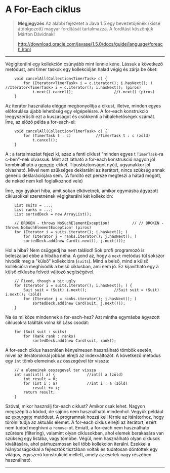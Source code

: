 # A For-Each ciklus #

> **Megjegyzés** Az alábbi fejezetet a Java 1.5 egy bevezetőjének (kissé átdolgozott) magyar fordítását tartalmazza. A fordítást köszönjük Márton Dávidnak! 
> 
> <http://download.oracle.com/javase/1.5.0/docs/guide/language/foreach.html>

---

Végigiterálni egy kollekción csúnyább mint lennie kéne. Lássuk a következő metódust, ami timer taskok egy kollekcióján halad végig és zárja be őket:

    	void cancelAll(Collection<TimerTask> c) {
    		for (Iterator<TimerTask> i = c.iterator(); i.hasNext(); )	//Iterator<TimerTask> i = c.iterator(); i.hasNext(); (piros)
    			i.next().cancel();					//i.next() (piros)
    	}

Az iterátor használata eléggé megbonyolítja a cikust, illetve, minden egyes előforulása újabb lehetőség egy elgépelésre. A for-each konstrukció leegyszerűsíti ezt a kuszaságot és csökkenti a hibalehetőségek számát. Íme, az előző példa a for-each-el:

    	void cancelAll(Collection<TimerTask> c) {
    		for (TimerTask t : c)			//TimerTask t : c (zöld)
    			t.cancel();
    	}

A : a tartalmazást fejezi ki, azaz a fenti ciklust "minden egyes t `TimerTask`-ra c-ben"-nek olvassuk. Mint azt látható a for-each konstrukció nagyon jól kombinálható a [generic](./generics.html "Generics")-ekkel. Típusbiztonságot nyújt, ugyanakkor jól olvasható. Mivel nem szükséges deklarálni az iterátort, nincs szükség annak generic deklarációjára sem. (A fordító ezt persze megteszi a hátad mögött, de neked nem kell foglalkoznod vele)

Íme, egy gyakori hiba, amit sokan elkövetnek, amikor egymásba ágyazott ciklusokkal szeretnének végigiterálni két kollekción:

    	List suits = ...;
    	List ranks = ...;
    	List sortedDeck = new ArrayList();

    	// BROKEN - throws NoSuchElementException!			// // BROKEN - throws NoSuchElementException! (piros)
    	for (Iterator i = suits.iterator(); i.hasNext(); )
    		for (Iterator j = ranks.iterator(); j.hasNext(); )
    		sortedDeck.add(new Card(i.next(), j.next()));

Hol a hiba? Nem csüggedj ha nem találod! Sok profi programozó is beleszalad ebbe a hibába néha. A gond az, hogy a `next` metódus túl sokszor hívódik meg a "külső" kollekcióra (`suits`). Mind a belső, mind a külső kollekcióra meghívódik a belső ciklusban, ami nem jó. Ez kijavítható egy a külső ciklusba felvett változó segítségével.

    	// Fixed, though a bit ugly
    	for (Iterator i = suits.iterator(); i.hasNext(); ) {
    		Suit suit = (Suit) i.next();			//Suit suit = (Suit) i.next(); (zöld)
    		for (Iterator j = ranks.iterator(); j.hasNext(); )
    			sortedDeck.add(new Card(suit, j.next()));
    	}

Na és mi köze mindennek a for-each-hez? Azt mintha egymásba ágyazott ciklusokra találták volna ki! Láss csodát:

    	for (Suit suit : suits)
    		for (Rank rank : ranks)
    			sortedDeck.add(new Card(suit, rank));

A for-each ciklus hasonlóan kényelmesen használható tömbök esetén, mivel az iterátoroknál jobban elrejti az indexváltozót. A következő metódus egy `int` tömb elemeinek az összegével tér vissza:

    	// a elemeinek osszegevel ter vissza
    	int sum(int[] a) {				//int[] a (zöld)
    		int result = 0;
    		for (int i : a)				//int i : a (zöld)
    			result += i;
    		return result;
    	}

Szóval, mikor használj for-each ciklust? Amikor csak lehet. Nagyon megszépíti a kódod, de sajnos nem használható mindenhol. Vegyük például az [expurgate](./expurgate.html "Expurgate") metódust. A programnak hozzá kell férnie az itárátorhoz, hogy törölni tudja az aktuális elemet. A for-each ciklus elrejti az iterátort, ezért nem tudod meghívni a `remove`-ot. Emiatt, a for-each nem használható szűrésre (filtering), valamint olyan ciklusokban, ahol elemek berakására van szükség egy listába, vagy tömbbe. Végül, nem használható olyan ciklusok kiváltására, ahol párhuzamosan kell több kollekción iterálni. Ezekkel a hiányosságokkal a fejlesztők tisztában voltak és tudatosan döntöttek egy világos, egyszerű konstrukció mellett, amely az esetek nagy részében használható.

---

